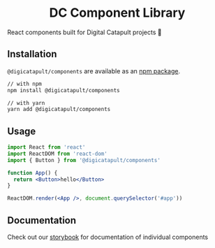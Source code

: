 <h1 align="center">DC Component Library</h1>

React components built for Digital Catapult projects 🧠

## Installation

`@digicatapult/components` are available as an [npm package](https://www.npmjs.com/package/@digicatapult/components).

```sh
// with npm
npm install @digicatapult/components

// with yarn
yarn add @digicatapult/components
```

## Usage

```jsx
import React from 'react'
import ReactDOM from 'react-dom'
import { Button } from '@digicatapult/components'

function App() {
  return <Button>hello</Button>
}

ReactDOM.render(<App />, document.querySelector('#app'))
```

## Documentation

Check out our [storybook](https://digicat-components.netlify.app/) for documentation of individual components
